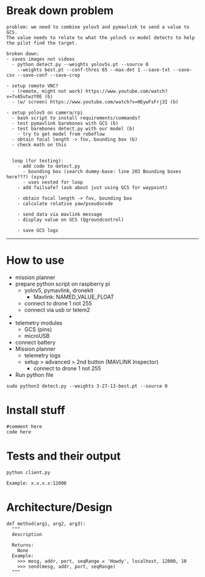 # Break down problem
```
problem: we need to combine yolov5 and pymavlink to send a value to GCS. 
The value needs to relate to what the yolov5 cv model detects to help 
the pilot find the target.

broken down:
- saves images not videos
  - python detect.py --weights yolov5s.pt --source 0  
    --weights best.pt --conf-thres 65 --max-det 1 --save-txt --save-csv --save-conf --save-crop

- setup remote VNC?
  - (remote, might not work) https://www.youtube.com/watch?v=7vA5utwzY0E (b)
  - (w/ screen) https://www.youtube.com/watch?v=HEywFsFrj3I (b)

- setup yolov5 on camera/rpi
  - bash script to install requirements/commands?
  - test pymavlink barebones with GCS (b)
  - test barebones detect.py with our model (b)
    - try to get model from roboflow
  - obtain focal length -> fov, bounding box (b)
  - check math on this


  loop (for testing):
    - add code to detect.py
      - bounding box (search dummy-base: line 203 Bounding boxes here???) (xyxy)
      - uses nested for loop
    - add failsafe? (ask about just using GCS for waypoint)

    - obtain focal length -> fov, bounding box
    - calculate relative yaw/pseudocode

    - send data via mavlink message
    - display value on GCS (Qgroundcontrol)

    - save GCS logs
```

--- 
# How to use
- mission planner
- prepare python script on raspberry pi
  - yolov5, pymavlink, dronekit
    - Mavlink: NAMED_VALUE_FLOAT
  - connect to drone 1 not 255
  - connect via usb or telem2
- 
- telemetry modules
  - GCS (pins)
  - microUSB
- connect battery
- Mission planner
  - telemetry logs
  - setup > advanced > 2nd button (MAVLINK Inspector)
    - connect to drone 1 not 255
- Run python file

```
sudo python3 detect.py --weights 3-27-13-best.pt --source 0
```

# Install stuff
```
#comment here
code here
```

# Tests and their output
```python client.py```
```
Example: x.x.x.x:12000
```

# Architecture/Design
```
def method(arg1, arg2, arg3):
  """
  description
  
  Returns:
    None
  Example:
    >>> mesg, addr, port, seqRange = 'Howdy', localhost, 12000, 10
    >>> send(mesg, addr, port, seqRange)
  """
